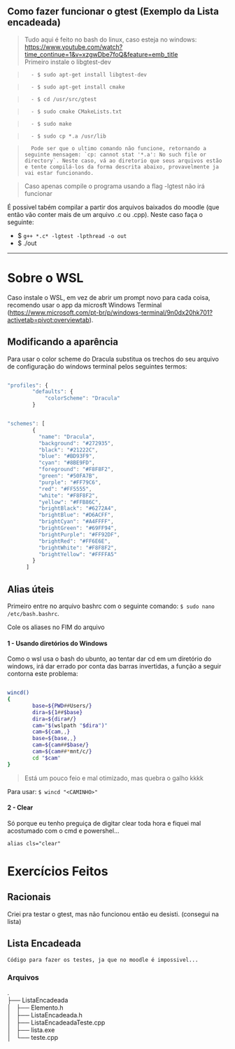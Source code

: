 ## Como fazer funcionar o gtest (Exemplo da Lista encadeada)

> Tudo aqui é feito no bash do linux, caso esteja no windows: https://www.youtube.com/watch?time_continue=1&v=xzgwDbe7foQ&feature=emb_title</br>
> Primeiro instale o libgtest-dev</br>

>       - $ sudo apt-get install libgtest-dev

>       - $ sudo apt-get install cmake

>       - $ cd /usr/src/gtest

>       - $ sudo cmake CMakeLists.txt

>       - $ sudo make

>       - $ sudo cp *.a /usr/lib

>       Pode ser que o ultimo comando não funcione, retornando a seguinte mensagem: `cp: cannot stat '*.a': No such file or directory`. Neste caso, vá ao diretorio que seus arquivos estão e tente compilá-los da forma descrita abaixo, provavelmente ja vai estar funcionando.

> Caso apenas compile o programa usando a flag -lgtest não irá funcionar</br>

É possivel tabém compilar a partir dos arquivos baixados do moodle (que então vão conter mais de um arquivo .c ou .cpp). Neste caso faça o seguinte:

- $ `g++ *.c* -lgtest -lpthread -o out`
- $ ./out

---

# Sobre o WSL

Caso instale o WSL, em vez de abrir um prompt novo para cada coisa, recomendo usar o app da microsft Windows Terminal (https://www.microsoft.com/pt-br/p/windows-terminal/9n0dx20hk701?activetab=pivot:overviewtab).

## Modificando a aparência

Para usar o color scheme do Dracula substitua os trechos do seu arquivo de configuração do windows terminal pelos seguintes termos:

```javascript

"profiles": {
        "defaults": {
            "colorScheme": "Dracula"
        }


```

```javascript

"schemes": [
        {
          "name": "Dracula",
          "background": "#272935",
          "black": "#21222C",
          "blue": "#BD93F9",
          "cyan": "#8BE9FD",
          "foreground": "#F8F8F2",
          "green": "#50FA7B",
          "purple": "#FF79C6",
          "red": "#FF5555",
          "white": "#F8F8F2",
          "yellow": "#FFB86C",
          "brightBlack": "#6272A4",
          "brightBlue": "#D6ACFF",
          "brightCyan": "#A4FFFF",
          "brightGreen": "#69FF94",
          "brightPurple": "#FF92DF",
          "brightRed": "#FF6E6E",
          "brightWhite": "#F8F8F2",
          "brightYellow": "#FFFFA5"
        }
      ]

```

## Alias úteis

Primeiro entre no arquivo bashrc com o seguinte comando: `$ sudo nano /etc/bash.bashrc`.

Cole os aliases no FIM do arquivo

#### 1 - Usando diretórios do Windows

Como o wsl usa o bash do ubunto, ao tentar dar cd em um diretório do windows, irá dar errado por conta das barras invertidas, a função a seguir contorna este problema:

```bash

wincd()
{
        base=${PWD##Users/}
        dira=${1##$base}
        dira=${dira#/}
        cam="$(wslpath "$dira")"
        cam=${cam,,}
        base=${base,,}
        cam=${cam##$base/}
        cam=${cam##*mnt/c/}
        cd "$cam"
}

```

> Está um pouco feio e mal otimizado, mas quebra o galho kkkk

Para usar: `$ wincd "<CAMINHO>"`

#### 2 - Clear

Só porque eu tenho preguiça de digitar clear toda hora e fiquei mal acostumado com o cmd e powershel...

`alias cls="clear"`

# Exercícios Feitos

## Racionais

Criei pra testar o gtest, mas não funcionou então eu desisti. (consegui na lista)

## Lista Encadeada

    Código para fazer os testes, ja que no moodle é impossivel...

### Arquivos

.</br>
├── ListaEncadeada</br>
│   ├── Elemento.h</br>
│   ├── ListaEncadeada.h</br>
│   ├── ListaEncadeadaTeste.cpp</br>
│   ├── lista.exe</br>
│   └── teste.cpp</br>
